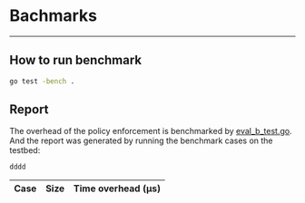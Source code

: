 # Bachmarks

---

## How to run benchmark
```bash
go test -bench .
```

## Report
The overhead of the policy enforcement is benchmarked by [eval_b_test.go](eval_b_test.go). And the report was generated by running
the benchmark cases on the testbed:

`dddd`

Case|Size|Time overhead (μs)
----|----|----
